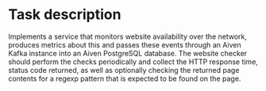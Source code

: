 # Task description
Implements a service that monitors website availability over the network, produces metrics about this and passes these events through an Aiven Kafka instance into an Aiven PostgreSQL database. The website checker should perform the checks periodically and collect the HTTP response time, status code returned, as well as optionally checking the returned page contents for a regexp pattern that is expected to be found on the page.
